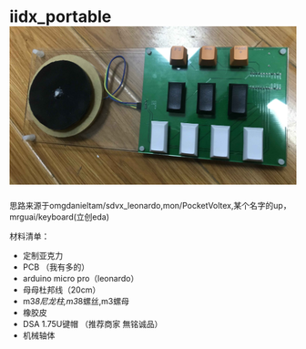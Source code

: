 iidx_portable
![](https://github.com/ywz2198/iidx_portable/blob/master/5041.jpg)
===
思路来源于omgdanieltam/sdvx_leonardo,mon/PocketVoltex,某个名字的up，mrguai/keyboard(立创eda)

材料清单：
* 定制亚克力
* PCB （我有多的）
* arduino micro pro（leonardo）
* 母母杜邦线（20cm）
* m3*8尼龙柱,m3*8螺丝,m3螺母
* 橡胶皮
* DSA 1.75U键帽 （推荐商家	無铭诚品）
* 机械轴体
